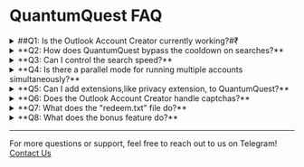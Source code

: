 # QuantumQuest FAQ

<details>
<summary>##Q1: Is the Outlook Account Creator currently working?#₹</summary>

**A1:** The Outlook Account Creator feature is temporarily down for security reasons. We are working on it, and it will be available again soon.

</details>

<details>
<summary>**Q2: How does QuantumQuest bypass the cooldown on searches?**</summary>

**A2:** QuantumQuest checks if your account has a cooldown. If there isn’t one, it slows down the search speed, introduces intentional mistakes in search queries, clicks on search results, and scrolls through them. Additionally, it performs a random number of extra searches (between 2 to 6).

If your account does have a cooldown, the searches are split into rounds with a 15-minute interval between each. During this interval, the bot will handle other accounts and return to the original one after the cooldown period. This ensures no time is wasted.

</details>

<details>
<summary>**Q3: Can I control the search speed?**</summary>

**A3:** Yes, you can adjust the time interval between searches. Based on our experiments, a 7-second delay is recommended for optimal results.

</details>

<details>
<summary>**Q4: Is there a parallel mode for running multiple accounts simultaneously?**</summary>

**A4:** QuantumQuest does not have a built-in parallel mode due to the risk of account bans when running multiple accounts at once. However, you can run accounts in parallel by copying the bot’s folder, adding a new set of accounts, and running them separately. If you need assistance with this setup, we’re here to help.

</details>

<details>
<summary>**Q5: Can I add extensions,like privacy extension, to QuantumQuest?**</summary>

**A5:** Yes, QuantumQuest allows you to add browser extensions. Simply update your `settings.json` file with the extensions you want to include.

</details>

<details>
<summary>**Q6: Does the Outlook Account Creator handle captchas?**</summary>

**A6:** Yes, the Outlook Account Creator includes a captcha solver with approximately 70% accuracy.

</details>

<details>
<summary>**Q7: What does the "redeem.txt" file do?**</summary>

**A7:** The `redeem.txt` file lists accounts that have reached your specified "redeem goal points," which is set in the `settings.json` file. Once an account reaches the goal, the bot will stop farming those account for 3 days(it's recommended to give that account a 3-day break before redeeming). After redeeming remove it from the list.

</details>

<details>
<summary>**Q8: What does the bonus feature do?**</summary>

**A8:** The bonus feature is designed to optimize the point accumulation process for fresh accounts. If your account was just added or created, and the bonus argument is included, the bot will:

- **Set an initial goal** of 200 points.
- **Perform Bing searches** for the first level, aiming for 10-50 points.
- **Complete the TakeLessons signup** task to earn 200 points (currently in beta, so your feedback would be valuable).
- **Skip the maps bonus task** as it has been taken down by Microsoft. The bot will automatically bypass this until the feature is restored.

This approach helps new accounts gain points quickly and efficiently.

</details>

---

For more questions or support, feel free to reach out to us on Telegram! [Contact Us](https://t.me/QuantumLabs869_bot)
